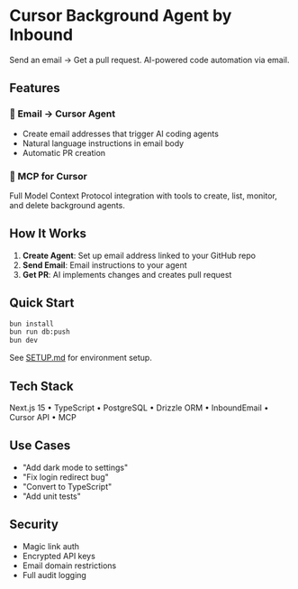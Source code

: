 # Cursor Background Agent by Inbound

Send an email → Get a pull request. AI-powered code automation via email.

## Features

### 📧 Email → Cursor Agent
- Create email addresses that trigger AI coding agents
- Natural language instructions in email body
- Automatic PR creation

### 🔌 MCP for Cursor
Full Model Context Protocol integration with tools to create, list, monitor, and delete background agents.

## How It Works

1. **Create Agent**: Set up email address linked to your GitHub repo
2. **Send Email**: Email instructions to your agent
3. **Get PR**: AI implements changes and creates pull request

## Quick Start

```bash
bun install
bun run db:push
bun dev
```

See [SETUP.md](./SETUP.md) for environment setup.

## Tech Stack

Next.js 15 • TypeScript • PostgreSQL • Drizzle ORM • InboundEmail • Cursor API • MCP

## Use Cases

- "Add dark mode to settings"
- "Fix login redirect bug"
- "Convert to TypeScript"
- "Add unit tests"

## Security

- Magic link auth
- Encrypted API keys
- Email domain restrictions
- Full audit logging
